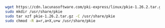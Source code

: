 ﻿```sh
wget https://cdn.lacunasoftware.com/pki-express/linux/pkie-1.26.2.tar.gz
sudo mkdir /usr/share/pkie
sudo tar xzf pkie-1.26.2.tar.gz -C /usr/share/pkie
sudo chmod -R a=r,a+X,u+w /usr/share/pkie
```
